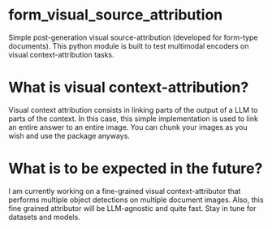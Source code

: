 # form_visual_source_attribution
Simple post-generation visual source-attribution (developed for form-type documents).
This python module is built to test multimodal encoders on visual context-attribution tasks.


# What is visual context-attribution?
Visual context attribution consists in linking parts of the output of a LLM to parts of the context.
In this case, this simple implementation is used to link an entire answer to an entire image.
You can chunk your images as you wish and use the package anyways.


# What is to be expected in the future?
I am currently working on a fine-grained visual context-attributor that performs multiple object detections on multiple document images.
Also, this fine grained attributor will be LLM-agnostic and quite fast. Stay in tune for datasets and models.
